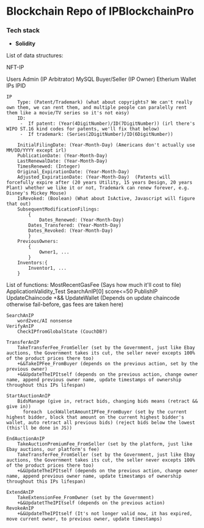 # Blockchain Repo of IPBlockchainPro

### Tech stack
* **Solidity**

List of data structures:

NFT-IP

Users
    Admin (IP Arbitrator)
        MySQL
    Buyer/Seller (IP Owner)
        Etherium Wallet
            IPs
                IPID

    IP
        Type: (Patent/Trademark) (what about copyrights? We can't really own them, we can rent them, and multiple people can paralelly rent them like a movie/TV series so it's not easy)
        ID: 
         -  If patent: (Year(4DigitNumber)/ID(7DigitNumber)) (irl there's WIPO ST.16 kind codes for patents, we'll fix that below)
         -  If trademark: (Series(2DigitNumber)/ID(6DigitNumber))
        
        InitialFilingDate: (Year-Month-Day) (Americans don't actually use MM/DD/YYYY except irl)
        PublicationDate: (Year-Month-Day)
        LastRenewalDate: (Year-Month-Day)
        TimesRenewed: (Integer)
        Original_ExpirationDate: (Year-Month-Day)
        Adjusted_ExpirationDate: (Year-Month-Day)  (Patents will forcefully expire after (20 years Utility, 15 years Design, 20 years Plant) whether we like it or not, Trademark can renew forever, e.g. Disney's Mickey Mouse)
        IsRevoked: (Boolean) (What about IsActive, Javascript will figure that out)
        SubsequentModificationFilings:
            {
                Dates_Renewed: (Year-Month-Day)
            Dates_Transfered: (Year-Month-Day)
            Dates_Revoked: (Year-Month-Day)
            }
        PreviousOwners: 
            {
                Owner1, ...
            }
        Inventors:{
            Inventor1, ...
        }




List of functions:
    MostRecentGasFee (Says how much it'll cost to file)
    ApplicationValidity_Test
        SearchAnIP[0] score<=50
    PublishIP
        UpdateChaincode
        +&& UpdateWallet (Depends on update chaincode otherwise fail-before, gas fees are taken here)

    SearchAnIP
        word2vec/AI nonsense
    VerifyAnIP
        CheckIPfromGlobalState (CouchDB?)

    TransferAnIP
        TakeTransferFee_FromSeller (set by the Government, just like Ebay auctions, the Government takes its cut, the seller never excepts 100% of the product prices there too)
        +&&TakeIPFee_FromBuyer (depends on the previous action, set by the previous owner)
        +&&UpdateTheIPItself (depends on the previous action, change owner name, append previous owner name, update timestamps of ownership throughout this IPs lifespan)
    
    StartAuctionAnIP
        BidsManage (give in, retract bids, changing bids means (retract && give in))
          foreach  LockWalletAmountIPFee_FromBuyer (set by the current highest bidder, block that amount on the current highest bidder's wallet, auto retract all previous bids) (reject bids below the lowest (this'll be done in JS))

    EndAuctionAnIP
        TakeAuctionPremiumFee_FromSeller (set by the platform, just like Ebay auctions, our platform's fee)
        TakeTransferFee_FromSeller (set by the Government, just like Ebay auctions, the Government takes its cut, the seller never excepts 100% of the product prices there too)
        +&&UpdateTheIPItself (depends on the previous action, change owner name, append previous owner name, update timestamps of ownership throughout this IPs lifespan)

    ExtendAnIP
        TakeExtensionFee_FromOwner (set by the Government)
        +&&UpdatetTheIPItself (depends on the previous action)
    RevokeAnIP
        +&&UpdateTheIPItself (It's not longer valid now, it has expired, move current owner, to previous owner, update timestamps)
    


